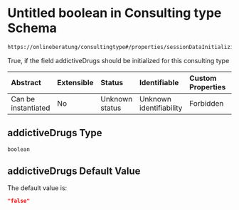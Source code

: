 # Untitled boolean in Consulting type Schema

```txt
https://onlineberatung/consultingtype#/properties/sessionDataInitializing/properties/addictiveDrugs
```

True, if the field addictiveDrugs should be initialized for this consulting type

| Abstract            | Extensible | Status         | Identifiable            | Custom Properties | Additional Properties | Access Restrictions | Defined In                                                           |
| :------------------ | :--------- | :------------- | :---------------------- | :---------------- | :-------------------- | :------------------ | :------------------------------------------------------------------- |
| Can be instantiated | No         | Unknown status | Unknown identifiability | Forbidden         | Allowed               | none                | [consulting-type.json*](consulting-type.json "open original schema") |

## addictiveDrugs Type

`boolean`

## addictiveDrugs Default Value

The default value is:

```json
"false"
```
